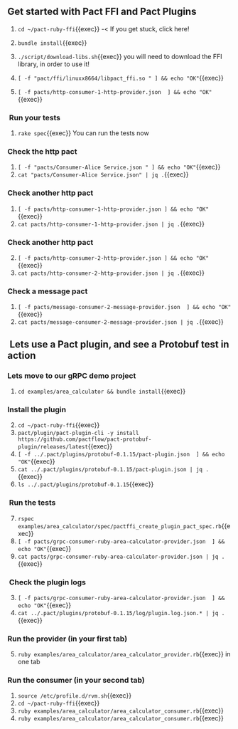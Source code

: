 ## Get started with Pact FFI and Pact Plugins

1. `cd ~/pact-ruby-ffi`{{exec}} -< If you get stuck, click here!
2. `bundle install`{{exec}}
3. `./script/download-libs.sh`{{exec}} you will need to download the FFI library, in order to use it!
4. `[ -f "pact/ffi/linuxx8664/libpact_ffi.so " ] && echo "OK"`{{exec}}

5. `[ -f pacts/http-consumer-1-http-provider.json  ] && echo "OK"`{{exec}}

###  Run your tests

1. `rake spec`{{exec}} You can run the tests now

### Check the http pact

1. `[ -f "pacts/Consumer-Alice Service.json " ] && echo "OK"`{{exec}}
2. `cat "pacts/Consumer-Alice Service.json" | jq .`{{exec}}

### Check another http pact

1. `[ -f pacts/http-consumer-1-http-provider.json ] && echo "OK"`{{exec}}
2. `cat pacts/http-consumer-1-http-provider.json | jq .`{{exec}}

### Check another http pact

2. `[ -f pacts/http-consumer-2-http-provider.json ] && echo "OK"`{{exec}}
3. `cat pacts/http-consumer-2-http-provider.json | jq .`{{exec}}

### Check a message pact

1. `[ -f pacts/message-consumer-2-message-provider.json  ] && echo "OK"`{{exec}}
2. `cat pacts/message-consumer-2-message-provider.json | jq .`{{exec}}

##  Lets use a Pact plugin, and see a Protobuf test in action

### Lets move to our gRPC demo project

1. `cd examples/area_calculator && bundle install`{{exec}}

### Install the plugin

2. `cd ~/pact-ruby-ffi`{{exec}}
3. `pact/plugin/pact-plugin-cli -y install https://github.com/pactflow/pact-protobuf-plugin/releases/latest`{{exec}}
4. `[ -f ../.pact/plugins/protobuf-0.1.15/pact-plugin.json  ] && echo "OK"`{{exec}}
5. `cat ../.pact/plugins/protobuf-0.1.15/pact-plugin.json | jq .`{{exec}}
6. `ls ../.pact/plugins/protobuf-0.1.15`{{exec}}

###  Run the tests

7. `rspec examples/area_calculator/spec/pactffi_create_plugin_pact_spec.rb`{{exec}}
1. `[ -f pacts/grpc-consumer-ruby-area-calculator-provider.json  ] && echo "OK"`{{exec}}
2. `cat pacts/grpc-consumer-ruby-area-calculator-provider.json | jq .`{{exec}}

###  Check the plugin logs

3. `[ -f pacts/grpc-consumer-ruby-area-calculator-provider.json  ] && echo "OK"`{{exec}}
4. `cat ../.pact/plugins/protobuf-0.1.15/log/plugin.log.json.* | jq .`{{exec}}

### Run the provider (in your first tab)

5. `ruby examples/area_calculator/area_calculator_provider.rb`{{exec}} in one tab

### Run the consumer (in your second tab)

1. `source /etc/profile.d/rvm.sh`{{exec}}
2. `cd ~/pact-ruby-ffi`{{exec}}
3. `ruby examples/area_calculator/area_calculator_consumer.rb`{{exec}}
4. `ruby examples/area_calculator/area_calculator_consumer.rb`{{exec}}
